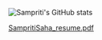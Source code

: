 ![Sampriti's GitHub stats](https://github-readme-stats.vercel.app/api?username=Sampriti2803&theme=algolia&show_icons=true)


[SampritiSaha_resume.pdf](https://github.com/user-attachments/files/17444793/SampritiSaha_resume.pdf)
